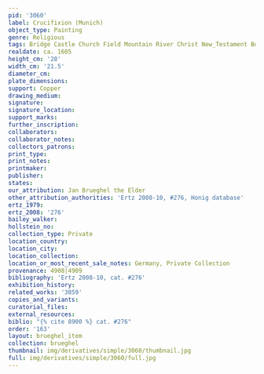 ```yaml
---
pid: '3060'
label: Crucifixion (Munich)
object_type: Painting
genre: Religious
tags: Bridge Castle Church Field Mountain River Christ New_Testament Boat
realdate: ca. 1605
height_cm: '28'
width_cm: '21.5'
diameter_cm: 
plate_dimensions: 
support: Copper
drawing_medium: 
signature: 
signature_location: 
support_marks: 
further_inscription: 
collaborators: 
collaborator_notes: 
collectors_patrons: 
print_type: 
print_notes: 
printmaker: 
publisher: 
states: 
our_attribution: Jan Brueghel the Elder
other_attribution_authorities: 'Ertz 2008-10, #276, Honig database'
ertz_1979: 
ertz_2008: '276'
bailey_walker: 
hollstein_no: 
collection_type: Private
location_country: 
location_city: 
location_collection: 
location_or_most_recent_sale_notes: Germany, Private Collection
provenance: 4908|4909
bibliography: 'Ertz 2008-10, cat. #276'
exhibition_history: 
related_works: '3059'
copies_and_variants: 
curatorial_files: 
external_resources: 
biblio: "{% cite 8900 %} cat. #276"
order: '163'
layout: brueghel_item
collection: brueghel
thumbnail: img/derivatives/simple/3060/thumbnail.jpg
full: img/derivatives/simple/3060/full.jpg
---
```

